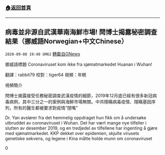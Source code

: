 ###  [:house:返回首頁](https://github.com/ourhimalayas/txt)
---

## 病毒並非源自武漢華南海鮮市場! 閆博士揭露秘密調查結果（挪威語Norwegian+中文Chinese）
`2020-09-08 19:40 GM62` [轉載自GNews](https://gnews.org/zh-hant/342070/)

挪威語標題 Coronaviruset kom ikke fra sjømatmarkedet Huanan i Wuhan!

翻譯：rabbit79 校對：tiger64 視頻：年糕

視頻簡介

閆博士揭露接受任務秘密調查武漢疫情的細節，2019年12月底已經有很多新冠病毒病例，其中三分之一的案例與海鮮市場無關。中共隱瞞病毒疫情、隱瞞基因序列，所有的醫生都被要求對疫情”閉嘴”

Dr. Yan avslører fra det hemmelig oppdraget hun fikk om å undersøke utbruddet av coronaviruset i Wuhan. Det har vært mange nye tilfeller i slutten av desember 2019, og en tredjedel av tilfellene har ingenting å gjøre med sjømatmarkedet. KKP dekket over epidemien, skjulte virusets genetiske sekvens, og legene i Kina måtte holde munn om coronaviruset

0
